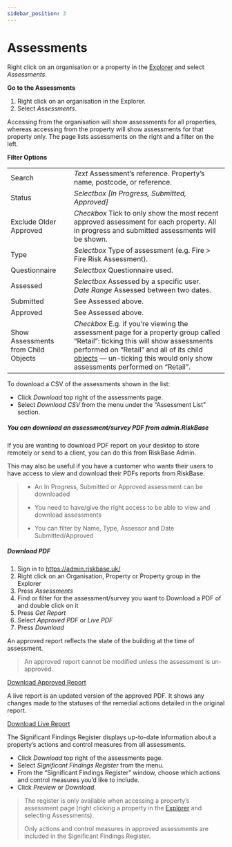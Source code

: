 ```yaml
---
sidebar_position: 3
---
```

# Assessments

Right click on an organisation or a property in the [Explorer](a) and select *Assessments*.

**Go to the Assessments**

1. Right click on an organisation in the Explorer.
1. Select *Assessments*.

Accessing from the organisation will show assessments for all properties, whereas accessing from the property will show assessments for that property only. The page lists assessments on the right and a filter on the left.

**Filter Options**

| | |
| --- | --- |
| Search | 	*Text* Assessment’s reference. Property’s name, postcode, or reference. |
| Status | *Selectbox [In Progress, Submitted, Approved]* |
| Exclude Older Approved | *Checkbox* Tick to only show the most recent approved assessment for each property. All in progress and submitted assessments will be shown. |
| Type | *Selectbox* Type of assessment (e.g. Fire > Fire Risk Assessment). |
| Questionnaire | *Selectbox* Questionnaire used. |
| Assessed | *Selectbox* Assessed by a specific user. <br /> *Date Range* Assessed between two dates. |
| Submitted | See Assessed above. |
| Approved | See Assessed above. |
| Show Assessments from Child Objects | *Checkbox* E.g. if you’re viewing the assessment page for a property group called “Retail”: ticking this will show assessments performed on “Retail” and all of its child [objects](a) — un-ticking this would only show assessments performed on “Retail”. |

To download a CSV of the assessments shown in the list:

* Click  *<i class="fa-light fa-arrow-down"></i> Download* top right of the assessments page.
* Select *Download CSV* from the menu under the “Assessment List” section.

##### You can download an assessment/survey PDF from admin.RiskBase

If you are wanting to download PDF report on your desktop to store remotely or send to a client, you can do this from RiskBase Admin.

This may also be useful if you have a customer who wants their users to have access to view and download their PDFs reports from RiskBase.

> * An In Progress, Submitted or Approved assessment can be downloaded
>
> * You need to have/give the right access to be able to view and download assessments
>
> * You can filter by Name, Type, Assessor and Date Submitted/Approved

##### Download PDF

1. Sign in to https://admin.riskbase.uk/
1. Right click on an Organisation, Property or Property group in the Explorer
1. Press *Assessments*
1. Find or filter for the assessment/survey you want to Download a PDF of and double click on it
1. Press *Get Report*
1. Select *Approved PDF* or *Live PDF*
1. Press *Download*

An approved report reflects the state of the building at the time of assessment.

> An approved report cannot be modified unless the assessment is un-approved.  

[Download Approved Report](#download-pdf)

A live report is an updated version of the approved PDF. It shows any changes made to the statuses of the remedial actions detailed in the original report.

[Download Live Report](#download-pdf)

The Significant Findings Register displays up-to-date information about a property’s actions and control measures from all assessments.

* Click *Download* top right of the assessments page.
* Select *Significant Findings Register* from the menu.
* From the “Significant Findings Register” window, choose which actions and control measures you’d like to include.
* Click *Preview* or *Download*.

> The register is only available when accessing a property’s assessment page (right clicking a property in the [Explorer](a) and selecting Assessments).
>
> Only actions and control measures in approved assessments are included in the Significant Findings Register.
